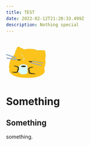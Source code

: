 ```yaml
---
title: TEST
date: 2022-02-12T21:20:33.499Z
description: Nothing special
---
```

![](meow_coffee.png)

# Something

## Something

something.